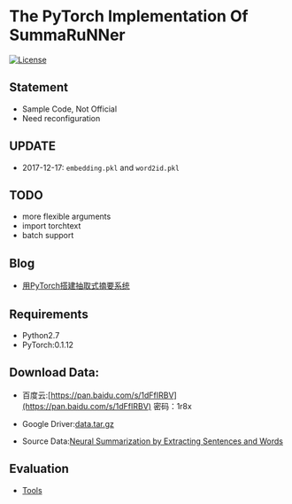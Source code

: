 # The PyTorch Implementation Of SummaRuNNer

[![License](https://img.shields.io/badge/license-MIT-000000.svg)](https://opensource.org/licenses/MIT)

## Statement

+ Sample Code, Not Official
+ Need reconfiguration

## UPDATE

+ 2017-12-17: `embedding.pkl` and `word2id.pkl`

## TODO

+ more flexible arguments
+ import torchtext
+ batch support

## Blog

+ [用PyTorch搭建抽取式摘要系统](http://mp.weixin.qq.com/s/9X77MPcQOQPwZaOVIVfo9Q)

## Requirements

+ Python2.7
+ PyTorch:0.1.12

## Download Data:  

+ 百度云:[https://pan.baidu.com/s/1dFfIRBV](https://pan.baidu.com/s/1dFfIRBV) 密码：1r8x

+ Google Driver:[data.tar.gz](https://drive.google.com/file/d/1zxSDpVKeCIdFkGPSSwzuY0aKodM--bjk/view?usp=sharing)

+ Source Data:[Neural Summarization by Extracting Sentences and Words](https://docs.google.com/uc?id=0B0Obe9L1qtsnSXZEd0JCenIyejg&export=download)

## Evaluation

+ [Tools](https://github.com/hpzhao/nlp-metrics)
